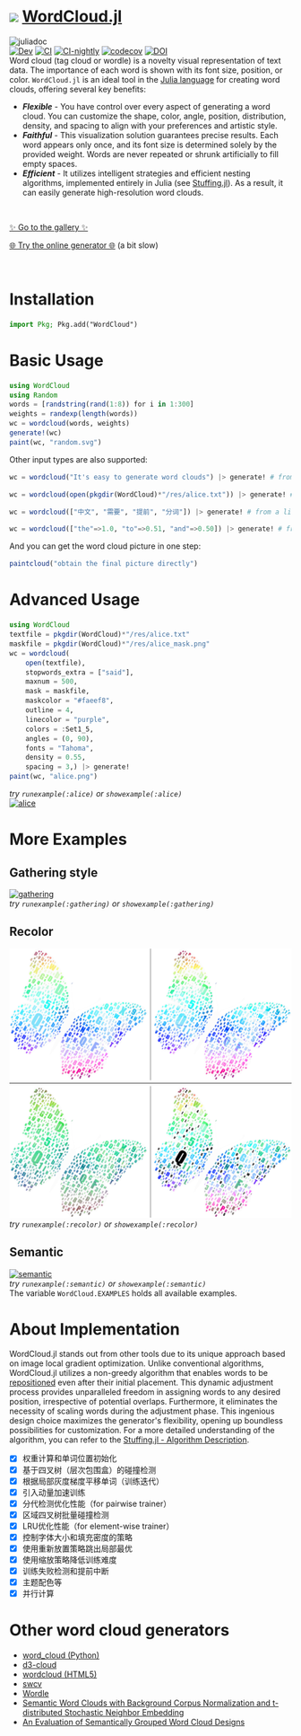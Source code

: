 # <div><img src="docs/src/assets/logo.svg" height="25px"><span> [WordCloud.jl](https://github.com/guo-yong-zhi/WordCloud.jl)</span></div>  
![juliadoc](res/juliadoc.png)  
[![Dev](https://img.shields.io/badge/docs-dev-blue.svg)](https://guo-yong-zhi.github.io/WordCloud.jl/dev) [![CI](https://github.com/guo-yong-zhi/WordCloud.jl/actions/workflows/ci.yml/badge.svg)](https://github.com/guo-yong-zhi/WordCloud.jl/actions/workflows/ci.yml) [![CI-nightly](https://github.com/guo-yong-zhi/WordCloud.jl/actions/workflows/ci-nightly.yml/badge.svg)](https://github.com/guo-yong-zhi/WordCloud.jl/actions/workflows/ci-nightly.yml) [![codecov](https://codecov.io/gh/guo-yong-zhi/WordCloud.jl/branch/master/graph/badge.svg?token=2U0X769Z51)](https://codecov.io/gh/guo-yong-zhi/WordCloud.jl) [![DOI](https://zenodo.org/badge/211266031.svg)](https://zenodo.org/badge/latestdoi/211266031)  
Word cloud (tag cloud or wordle) is a novelty visual representation of text data. The importance of each word is shown with its font size, position, or color. `WordCloud.jl` is an ideal tool in the [Julia language](https://julialang.org/) for creating word clouds, offering several key benefits:
* ***Flexible*** - You have control over every aspect of generating a word cloud. You can customize the shape, color, angle, position, distribution, density, and spacing to align with your preferences and artistic style.
* ***Faithful*** - This visualization solution guarantees precise results. Each word appears only once, and its font size is determined solely by the provided weight. Words are never repeated or shrunk artificially to fill empty spaces.
* ***Efficient*** - It utilizes intelligent strategies and efficient nesting algorithms, implemented entirely in Julia (see [Stuffing.jl](https://github.com/guo-yong-zhi/Stuffing.jl)). As a result, it can easily generate high-resolution word clouds.

<br>

[✨ Go to the gallery ✨](https://github.com/guo-yong-zhi/WordCloud-Gallery/blob/main/README.md) 

[🌐 Try the online generator 🌐](https://mybinder.org/v2/gh/guo-yong-zhi/pluto-on-binder/master?urlpath=pluto/open?url=https%3A%2F%2Fraw.githubusercontent.com%2Fguo-yong-zhi%2FWordCloud.jl%2Fmaster%2FWordCloudApp.jl) (a bit slow)

<br>

# Installation
```julia
import Pkg; Pkg.add("WordCloud")
```
# Basic Usage 
```julia
using WordCloud
using Random
words = [randstring(rand(1:8)) for i in 1:300]
weights = randexp(length(words))
wc = wordcloud(words, weights)
generate!(wc)
paint(wc, "random.svg")
```
Other input types are also supported:
```julia
wc = wordcloud("It's easy to generate word clouds") |> generate! # from a string
```
```julia
wc = wordcloud(open(pkgdir(WordCloud)*"/res/alice.txt")) |> generate! # from a file
```
```julia
wc = wordcloud(["中文", "需要", "提前", "分词"]) |> generate! # from a list
```
```julia
wc = wordcloud(["the"=>1.0, "to"=>0.51, "and"=>0.50]) |> generate! # from pairs or a dict
```
And you can get the word cloud picture in one step:
```julia
paintcloud("obtain the final picture directly")
```
# Advanced Usage
```julia
using WordCloud
textfile = pkgdir(WordCloud)*"/res/alice.txt"
maskfile = pkgdir(WordCloud)*"/res/alice_mask.png"
wc = wordcloud(
    open(textfile),
    stopwords_extra = ["said"],
    maxnum = 500, 
    mask = maskfile,
    maskcolor = "#faeef8",
    outline = 4,
    linecolor = "purple",
    colors = :Set1_5,
    angles = (0, 90),
    fonts = "Tahoma",
    density = 0.55,
    spacing = 3,) |> generate!
paint(wc, "alice.png")
```
*try `runexample(:alice)` or `showexample(:alice)`*  
[![alice](res/alice.png)](./examples/alice.jl)
# More Examples
## Gathering style
[![gathering](res/gathering.png)](./examples/gathering.jl)  
*try `runexample(:gathering)` or `showexample(:gathering)`* 
## Recolor
[![recolor](res/recolor.png)](./examples/recolor.jl)  
*try `runexample(:recolor)` or `showexample(:recolor)`* 
## Semantic
[![semantic](res/semantic.png)](./examples/semantic.jl)  
*try `runexample(:semantic)` or `showexample(:semantic)`*  
The variable `WordCloud.EXAMPLES` holds all available examples.   

# About Implementation
WordCloud.jl stands out from other tools due to its unique approach based on image local gradient optimization. Unlike conventional algorithms, WordCloud.jl utilizes a non-greedy algorithm that enables words to be [repositioned](res/animation2.gif) even after their initial placement. This dynamic adjustment process provides unparalleled freedom in assigning words to any desired position, irrespective of potential overlaps. Furthermore, it eliminates the necessity of scaling words during the adjustment phase. This ingenious design choice maximizes the generator's flexibility, opening up boundless possibilities for customization. For a more detailed understanding of the algorithm, you can refer to the [Stuffing.jl - Algorithm Description](https://github.com/guo-yong-zhi/Stuffing.jl#algorithm-description). 
* [x] 权重计算和单词位置初始化
* [x] 基于四叉树（层次包围盒）的碰撞检测
* [x] 根据局部灰度梯度平移单词（训练迭代）
* [x] 引入动量加速训练
* [x] 分代检测优化性能（for pairwise trainer）
* [x] 区域四叉树批量碰撞检测
* [x] LRU优化性能（for element-wise trainer）
* [x] 控制字体大小和填充密度的策略
* [x] 使用重新放置策略跳出局部最优
* [x] 使用缩放策略降低训练难度
* [x] 训练失败检测和提前中断
* [x] 主题配色等
* [x] 并行计算

# Other word cloud generators
* [word_cloud (Python)](https://github.com/amueller/word_cloud)  
* [d3-cloud](https://github.com/jasondavies/d3-cloud)  
* [wordcloud (HTML5)](https://github.com/timdream/wordcloud)  
* [swcv](https://github.com/spupyrev/swcv)  
* [Wordle](http://static.mrfeinberg.com/bv_ch03.pdf)  
* [Semantic Word Clouds with Background Corpus Normalization and t-distributed Stochastic Neighbor Embedding](https://arxiv.org/pdf/1708.03569.pdf)  
* [An Evaluation of Semantically Grouped Word Cloud Designs](https://www.semanticscholar.org/paper/An-Evaluation-of-Semantically-Grouped-Word-Cloud-Hearst-Pedersen/ddae6a380123988f578433ae103393e255c0b4d1)  
